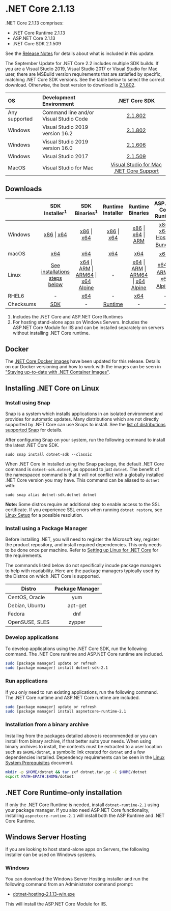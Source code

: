 # .NET Core 2.1.13

.NET Core 2.1.13 comprises:

* .NET Core Runtime 2.1.13
* ASP.NET Core 2.1.13
* .NET Core SDK 2.1.509

See the [Release Notes](https://github.com/dotnet/core/blob/master/release-notes/2.1/2.1.13/2.1.13.md) for details about what is included in this update.

The September Update for .NET Core 2.2 includes multiple SDK builds. If you are a Visual Studio 2019, Visual Studio 2017 or Visual Studio for Mac user, there are MSBuild version requirements that are satisfied by specific, matching .NET Core SDK versions. See the table below to select the correct download. Otherwise, the best version to download is [2.1.802](2.1.802-download.md).

| OS | Development Environment | .NET Core SDK |
| :-- | :-- | :--: |
| Any supported | Command line and/or Visual Studio Code | [2.1.802](2.1.802-download.md) |
| Windows | Visual Studio 2019 version 16.2 | [2.1.802](2.1.802-download.md) |
| Windows | Visual Studio 2019 version 16.0 | [2.1.606](2.1.606-download.md) |
| Windows | Visual Studio 2017 | [2.1.509](#downloads) |
| MacOS | Visual Studio for Mac | [Visual Studio for Mac .NET Core Support](https://docs.microsoft.com/en-us/visualstudio/mac/net-core-support) |

## Downloads

|           | SDK Installer<sup>1</sup>                        | SDK Binaries<sup>1</sup>                 | Runtime Installer                                        | Runtime Binaries                                 | ASP.NET Core Runtime           |
| --------- | :------------------------------------------:     | :----------------------:                 | :---------------------------:                            | :-------------------------:                      | :-----------------:            |
| Windows   | [x86][dotnet-sdk-win-x86.exe] \| [x64][dotnet-sdk-win-x64.exe] | [x86][dotnet-sdk-win-x86.zip] \| [x64][dotnet-sdk-win-x64.zip] | [x86][dotnet-runtime-win-x86.exe] \| [x64][dotnet-runtime-win-x64.exe] | [x86][dotnet-runtime-win-x86.zip] \| [x64][dotnet-runtime-win-x64.zip] \| [ARM][dotnet-runtime-win-arm.zip] | [x86][aspnetcore-runtime-win-x86.exe] \| [x64][aspnetcore-runtime-win-x64.exe] \| <br> [Hosting Bundle][dotnet-hosting-win.exe]<sup>2</sup> |
| macOS     | [x64][dotnet-sdk-osx-x64.pkg]  | [x64][dotnet-sdk-osx-x64.tar.gz]     | [x64][dotnet-runtime-osx-x64.pkg] | [x64][dotnet-runtime-osx-x64.tar.gz] | [x64][aspnetcore-runtime-osx-x64.tar.gz]<sup>1</sup>
| Linux     | [See installations steps below][linux-install]   | [x64][dotnet-sdk-linux-x64.tar.gz] \| [ARM][dotnet-sdk-linux-arm.tar.gz] \| [ARM64][dotnet-sdk-linux-arm64.tar.gz] \| [x64 Alpine][dotnet-sdk-linux-musl-x64.tar.gz] | - | [x64][dotnet-runtime-linux-x64.tar.gz] \| [ARM][dotnet-runtime-linux-arm.tar.gz] \| [ARM64][dotnet-runtime-linux-arm64.tar.gz] \| [x64 Alpine][dotnet-runtime-linux-musl-x64.tar.gz] | [x64][aspnetcore-runtime-linux-x64.tar.gz]<sup>1</sup>  \| [ARM][aspnetcore-runtime-linux-arm.tar.gz]<sup>1</sup> \| [x64 Alpine][aspnetcore-runtime-linux-musl-x64.tar.gz]<sup>1</sup> |
| RHEL6     | -                                                | [x64][dotnet-sdk-rhel.6-x64.tar.gz]                    | -                                                        | [x64][dotnet-runtime-rhel.6-x64.tar.gz] | - |
| Checksums | [SDK][checksums-sdk]                             | -                                        | [Runtime][checksums-runtime]                             | - | - |

1. Includes the .NET Core and ASP.NET Core Runtimes
2. For hosting stand-alone apps on Windows Servers. Includes the ASP.NET Core Module for IIS and can be installed separately on servers without installing .NET Core runtime.

## Docker

The [.NET Core Docker images](https://hub.docker.com/r/microsoft/dotnet/) have been updated for this release. Details on our Docker versioning and how to work with the images can be seen in ["Staying up-to-date with .NET Container Images"](https://devblogs.microsoft.com/dotnet/staying-up-to-date-with-net-container-images/).

## Installing .NET Core on Linux

### Install using Snap

Snap is a system which installs applications in an isolated environment and provides for automatic updates. Many distributions which are not directly supported by .NET Core can use Snaps to install. See the [list of distributions supported Snap](https://docs.snapcraft.io/installing-snapd/6735) for details.

After configuring Snap on your system, run the following command to install the latest .NET Core SDK.

`sudo snap install dotnet-sdk --classic`

When .NET Core in installed using the Snap package, the default .NET Core command is `dotnet-sdk.dotnet`, as opposed to just `dotnet`. The benefit of the namespaced command is that it will not conflict with a globally installed .NET Core version you may have. This command can be aliased to `dotnet` with:

`sudo snap alias dotnet-sdk.dotnet dotnet`

**Note:** Some distros require an additional step to enable access to the SSL certificate. If you experience SSL errors when running `dotnet restore`, see [Linux Setup](https://github.com/dotnet/core/blob/master/Documentation/linux-setup.md) for a possible resolution.

### Install using a Package Manager

Before installing .NET, you will need to register the Microsoft key, register the product repository, and install required dependencies. This only needs to be done once per machine. Refer to [Setting up Linux for .NET Core][linux-setup] for the requirements.

The commands listed below do not specifically incude package managers to help with readability. Here are the package managers typically used by the Distros on which .NET Core is supported.

| Distro | Package Manager  |
| ---             | :----:  |
| CentOS, Oracle  | yum     |
| Debian, Ubuntu  | apt-get |
| Fedora          | dnf     |
| OpenSUSE, SLES  | zypper  |

### Develop applications

To develop applications using the .NET Core SDK, run the following command. The .NET Core runtime and ASP.NET Core runtime are included.

```bash
sudo [package manager] update or refresh
sudo [package manager] install dotnet-sdk-2.1
```

### Run applications

If you only need to run existing applications, run the following command. The .NET Core runtime and ASP.NET Core runtime are included.

```bash
sudo [package manager] update or refresh
sudo [package manager] install aspnetcore-runtime-2.1
```

### Installation from a binary archive

Installing from the packages detailed above is recommended or you can install from binary archive, if that better suits your needs. When using binary archives to install, the contents must be extracted to a user location such as `$HOME/dotnet`, a symbolic link created for `dotnet` and a few dependencies installed. Dependency requirements can be seen in the [Linux System Prerequisites](https://github.com/dotnet/core/blob/master/Documentation/linux-prereqs.md) document.

```bash
mkdir -p $HOME/dotnet && tar zxf dotnet.tar.gz -C $HOME/dotnet
export PATH=$PATH:$HOME/dotnet
```

## .NET Core Runtime-only installation

If only the .NET Core Runtime is needed, install `dotnet-runtime-2.1` using your package manager. If you also need ASP.NET Core functionality, installing `aspnetcore-runtime-2.1` will install both the ASP Runtime and .NET Core Runtime.

## Windows Server Hosting

If you are looking to host stand-alone apps on Servers, the following installer can be used on Windows systems.

### Windows

You can download the Windows Server Hosting installer and run the following command from an Administrator command prompt:

* [dotnet-hosting-2.1.13-win.exe][dotnet-hosting-win.exe]

This will install the ASP.NET Core Module for IIS.

[blob-runtime]: https://dotnetcli.blob.core.windows.net/dotnet/Runtime/
[blob-sdk]: https://dotnetcli.blob.core.windows.net/dotnet/Sdk/
[release-notes]: https://github.com/dotnet/core/blob/master/release-notes/2.1/2.1.13/2.1.13.md

[//]: # ( Runtime 2.1.13)
[dotnet-hosting-win.exe]: https://download.visualstudio.microsoft.com/download/pr/070b4126-8c0c-445f-8c0e-7a29963b0a1c/d50548fc04e2e0063dad4fda8232cd9d/dotnet-hosting-2.1.13-win.exe
[dotnet-runtime-linux-arm.tar.gz]: https://download.visualstudio.microsoft.com/download/pr/4f9988da-8a62-4e01-9978-d9f1dd4fc386/3acb243f96e8e20b6774c64694d478ce/dotnet-runtime-2.1.13-linux-arm.tar.gz
[dotnet-runtime-linux-arm64.tar.gz]: https://download.visualstudio.microsoft.com/download/pr/395351ee-1d85-4e80-b0fb-1e694afe93cc/6fe9c98d5a6c07e42ddb406bbb4d762a/dotnet-runtime-2.1.13-linux-arm64.tar.gz
[dotnet-runtime-linux-musl-x64.tar.gz]: https://download.visualstudio.microsoft.com/download/pr/8aaca805-963d-40f0-96c6-e709c95d2133/54b61a71e726f425b56ed3560c1ff61b/dotnet-runtime-2.1.13-linux-musl-x64.tar.gz
[dotnet-runtime-linux-x64.tar.gz]: https://download.visualstudio.microsoft.com/download/pr/7085b86a-0888-49b5-a272-6cd317abc4d3/1d5d8107d575e7fc8b14e9ace9f7667b/dotnet-runtime-2.1.13-linux-x64.tar.gz
[dotnet-runtime-osx-x64.pkg]: https://download.visualstudio.microsoft.com/download/pr/9314da31-774c-4d2b-8743-998f2a21f5ab/bc918ca05ab6b650f2991b205c04f623/dotnet-runtime-2.1.13-osx-x64.pkg
[dotnet-runtime-osx-x64.tar.gz]: https://download.visualstudio.microsoft.com/download/pr/de616a20-413b-4790-860c-5a0a49febb11/65d8aea6c240dfeced318b447bb67c25/dotnet-runtime-2.1.13-osx-x64.tar.gz
[dotnet-runtime-rhel.6-x64.tar.gz]: https://download.visualstudio.microsoft.com/download/pr/8684dc18-a9f7-4f11-94d1-833f69a6b927/9066251f09cc77b467b743c2472d27bd/dotnet-runtime-2.1.13-rhel.6-x64.tar.gz
[dotnet-runtime-win-arm.zip]: https://download.visualstudio.microsoft.com/download/pr/23a290e2-7369-4635-a958-19b8c490463f/d2f85f8bfad3d461ce0c7edd7d2f7608/dotnet-runtime-2.1.13-win-arm.zip
[dotnet-runtime-win-x64.exe]: https://download.visualstudio.microsoft.com/download/pr/d046f80d-8ad4-4bb9-8db6-8510105de979/07319c666f9951e15c607aed260ab12d/dotnet-runtime-2.1.13-win-x64.exe
[dotnet-runtime-win-x64.zip]: https://download.visualstudio.microsoft.com/download/pr/6c077613-cbf5-4c3c-a32b-d1d20db9c779/b314a6cd36cde83337ebb2888c905eb2/dotnet-runtime-2.1.13-win-x64.zip
[dotnet-runtime-win-x86.exe]: https://download.visualstudio.microsoft.com/download/pr/a3d47757-7f32-47ae-a5c8-8f65ee585427/f7099b92d78e2be2076e268d8bdfe73a/dotnet-runtime-2.1.13-win-x86.exe
[dotnet-runtime-win-x86.zip]: https://download.visualstudio.microsoft.com/download/pr/21adb9db-dd8d-4da6-800d-fbc35f5d3c01/b8ff1419088cca7caf210c05455c39be/dotnet-runtime-2.1.13-win-x86.zip

[//]: # ( ASP 2.1.13)
[aspnetcore-runtime-linux-arm.tar.gz]: https://download.visualstudio.microsoft.com/download/pr/39d580d6-da0b-42e3-9bbe-3fd2efec71ac/594ae2dde78da0e8b9e1cc7476cee470/aspnetcore-runtime-2.1.13-linux-arm.tar.gz
[aspnetcore-runtime-linux-musl-x64.tar.gz]: https://download.visualstudio.microsoft.com/download/pr/44f47739-9da8-4a46-85dc-ba60dbfc68e4/ea951070fa4740d784ef3190ef304cc0/aspnetcore-runtime-2.1.13-linux-musl-x64.tar.gz
[aspnetcore-runtime-linux-x64.tar.gz]: https://download.visualstudio.microsoft.com/download/pr/88fdaf6f-08ea-4d1c-856d-60f78a7d733a/2e70e89c45dc9a8d701b544edc2bb5a1/aspnetcore-runtime-2.1.13-linux-x64.tar.gz
[aspnetcore-runtime-osx-x64.tar.gz]: https://download.visualstudio.microsoft.com/download/pr/c83b8179-7c67-4043-875d-9c24e5c47d6e/de30706a2fe9c644da9005e6ce12d4ec/aspnetcore-runtime-2.1.13-osx-x64.tar.gz
[aspnetcore-runtime-win-x64.exe]: https://download.visualstudio.microsoft.com/download/pr/69d3ca05-a3f7-493c-816d-4b6ff0d9adeb/52de650ab7f96968e2718c418ac3d206/aspnetcore-runtime-2.1.13-win-x64.exe
[aspnetcore-runtime-win-x64.zip]: https://download.visualstudio.microsoft.com/download/pr/5b8b3f47-551f-4003-8be8-071cfc0291f8/aae98ecf3c39961994dad92d9b46734e/aspnetcore-runtime-2.1.13-win-x64.zip
[aspnetcore-runtime-win-x86.exe]: https://download.visualstudio.microsoft.com/download/pr/63db7be7-97b7-466c-8d77-253fffbc62c1/0c08d7f22a4e3433b21bad9219dbae22/aspnetcore-runtime-2.1.13-win-x86.exe
[aspnetcore-runtime-win-x86.zip]: https://download.visualstudio.microsoft.com/download/pr/f3d7e5b5-b51c-4bba-8432-8d6cfccda545/71effb4c66d75320f542b20b34cee097/aspnetcore-runtime-2.1.13-win-x86.zip
[dotnet-hosting-win.exe]: https://download.visualstudio.microsoft.com/download/pr/070b4126-8c0c-445f-8c0e-7a29963b0a1c/d50548fc04e2e0063dad4fda8232cd9d/dotnet-hosting-2.1.13-win.exe

[//]: # ( SDK 2.1.606 )
[dotnet-sdk-linux-arm.tar.gz]: https://download.visualstudio.microsoft.com/download/pr/f2817541-58aa-450a-a425-e99d16e9451f/570e597296c61d1b3a940c99d7a9ac08/dotnet-sdk-2.1.606-linux-arm.tar.gz
[dotnet-sdk-linux-arm64.tar.gz]: https://download.visualstudio.microsoft.com/download/pr/f05a715e-2133-47a3-8761-7b76ea252e72/05af705b8f50f360f52f4c9dafb3f783/dotnet-sdk-2.1.606-linux-arm64.tar.gz
[dotnet-sdk-linux-musl-x64.tar.gz]: https://download.visualstudio.microsoft.com/download/pr/ad4a24bc-7e0d-410a-b3c4-b2326a7a620e/9d8230cb09c9332df7f6f8714a9390a9/dotnet-sdk-2.1.606-linux-musl-x64.tar.gz
[dotnet-sdk-linux-x64.tar.gz]: https://download.visualstudio.microsoft.com/download/pr/de374f99-94b9-4adb-ac20-bf1c54241864/22a5e2ee71a82c9263c5c6fb5fa58cc8/dotnet-sdk-2.1.606-linux-x64.tar.gz
[dotnet-sdk-osx-x64.pkg]: https://download.visualstudio.microsoft.com/download/pr/164facca-aa7a-4bcc-9dec-a5d4b1314592/14762bb16461eaa4ce33ca2479f21ebd/dotnet-sdk-2.1.606-osx-x64.pkg
[dotnet-sdk-osx-x64.tar.gz]: https://download.visualstudio.microsoft.com/download/pr/e45a958b-1511-4100-96d5-8601d5bc0f3c/7f840634b26f9c3e5c57b25328c32b8a/dotnet-sdk-2.1.606-osx-x64.tar.gz
[dotnet-sdk-rhel.6-x64.tar.gz]: https://download.visualstudio.microsoft.com/download/pr/ada49abc-52d2-4469-ac77-a970d1898ea1/76c794fdbf5cb5e99cc5d6953db662dc/dotnet-sdk-2.1.606-rhel.6-x64.tar.gz
[dotnet-sdk-win-x64.exe]: https://download.visualstudio.microsoft.com/download/pr/e6308ffc-fd41-482e-9de9-eeb55ef07d14/90dd8dec0debc64d101ae8c51de912ec/dotnet-sdk-2.1.606-win-x64.exe
[dotnet-sdk-win-x64.zip]: https://download.visualstudio.microsoft.com/download/pr/bbefb2aa-4946-4e38-a2fa-36389bab0a0c/2ca19867f276e5a9e90023af6baa71d8/dotnet-sdk-2.1.606-win-x64.zip
[dotnet-sdk-win-x86.exe]: https://download.visualstudio.microsoft.com/download/pr/c8366bf9-d6a2-4a14-bce2-4d57925134b5/e471fd7ebf46574285ba0522f4198827/dotnet-sdk-2.1.606-win-x86.exe
[dotnet-sdk-win-x86.zip]: https://download.visualstudio.microsoft.com/download/pr/4969f357-a52f-4d95-aa11-ac40a6827d74/22d3ac055d2d87ac1386b4576f10f339/dotnet-sdk-2.1.606-win-x86.zip

[checksums-runtime]: https://dotnetcli.blob.core.windows.net/dotnet/checksums/2.1.13-sha.txt
[checksums-sdk]: https://dotnetcli.blob.core.windows.net/dotnet/checksums/2.1.13-sha.txt

[linux-install]: https://www.microsoft.com/net/download/linux
[linux-setup]: https://github.com/dotnet/core/blob/master/Documentation/linux-setup.md

[dotnet-blog]: https://devblogs.microsoft.com/dotnet/
